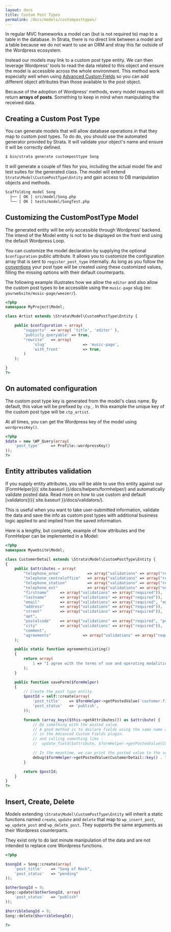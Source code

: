 ```yaml
---
layout: docs
title: Custom Post Types
permalink: /docs/models/customposttypes/
---
```


In regular MVC frameworks a model can (but is not required to) map to a table in the database. In Strata, there is no direct link between a model and a table because we do not want to use an ORM and stray this far outside of the Wordpress ecosystem.

Instead our models may link to a custom post type entity. We can then leverage Wordpress' tools to read the data related to this object and ensure the model is accessible across the whole environment. This method work especially well when using [Advanced Custom Fields](http://www.advancedcustomfields.com/) so you can add different object attributes than those available to the post object.

Because of the adoption of Wordpress' methods, every model requests will return __arrays of posts__. Something to keep in mind when manipulating the received data.

## Creating a Custom Post Type

You can generate models that will allow database operations in that they map to custom post types. To do do, you should use the automated generator provided by Strata. It will validate your object's name and ensure it will be correctly defined.

~~~ sh
$ bin/strata generate customposttype Song
~~~

It will generate a couple of files for you, including the actual model file and test suites for the generated class. The model will extend `Strata\Model\CustomPostType\Entity` and gain access to DB manipulation objects and methods.

~~~ sh
Scaffolding model Song
  ├── [ OK ] src/model/Song.php
  └── [ OK ] tests/model/SongTest.php
~~~

## Customizing the CustomPostType Model

The generated entity will be only accessible through Wordpress' backend. The intend of the Model entity is not to be displayed on the front end using the default Wordpress Loop.

You can customize the model declaration by supplying the optional `$configuration` public attribute. It allows you to customize the configuration array that is sent to `register_post_type` internally. As long as you follow the [conventions](http://codex.wordpress.org/Function_Reference/register_post_type) your post type will be created using these customized values, filling the missing options with their default counterparts.

The following example illustrates how we allow the `editor` and also allow the custom post types to be accessible using the `music-page` slug (ex: `yourwebsite/music-page/weezer/`).

~~~ php
<?php
namespace MyProject\Model;

class Artist extends \Strata\Model\CustomPostType\Entity {

    public $configuration = array(
        "supports"  => array( 'title', 'editor' ),
        'publicly_queryable' => true,
        "rewrite"   => array(
            'slug'                => 'music-page',
            'with_front'          => true,
        )
    );

}
?>
~~~

## On automated configuration

The custom post type key is generated from the model's class name. By default, this value will be prefixed by `ctp_`. In this example the unique key of the custom post type will be `ctp_artist`.

At all times, you can get the Wordpress key of the model using `wordpressKey()`.

~~~ php
<?php
$data = new \WP_Query(array(
    'post_type'     => Profile::wordpressKey()
));
?>
~~~


## Entity attributes validation

If you supply entity attributes, you will be able to use this entity against our [FormHelper]({{ site.baseurl }}/docs/helpers/formhelper/) and automatically validate posted data. Read more on how to use custom and default [validators]({{ site.baseurl }}/docs/validators/).

This is useful when you want to take user-submitted information, validate the data and save the info as custom post types with additional business logic applied to and implied from the saved information.

Here is a lengthy, but complete, example of how attributes and the FormHelper can be implemented in a Model:

~~~ php
<?php
namespace Mywebsite\Model;

class CustomerDetail extends \Strata\Model\CustomPostType\Entity {
{
    public $attributes = array(
        "telephone_area"            => array("validations" => array("required", "numeric", "length" => array("min" => 3, "max" => 3))),
        "telephone_centraloffice"   => array("validations" => array("required", "numeric", "length" => array("min" => 3, "max" => 3))),
        "telephone_station"         => array("validations" => array("required", "numeric", "length" => array("min" => 4, "max" => 4))),
        "telephone_ext"             => array("validations" => array("numeric")),
        "firstname"     => array("validations" => array("required")),
        "lastname"      => array("validations" => array("required")),
        "email"         => array("validations" => array("required", "email", "same" => array("as" => "email_confirm"))),
        "address"       => array("validations" => array("required")),
        "street"        => array("validations" => array("required")),
        "apt",
        "postalcode"    => array("validations" => array("required", "postalcode")),
        "city"          => array("validations" => array("required")),
        "comment",
        "agreements"              => array("validations" => array("required", "in" => array("Mywebsite\Model\CustomerDetail::agreementsListing"))),
    );

    public static function agreementsListing()
    {
        return array(
            1 => "I agree with the terms of use and operating modalities."),
        );
    }

    public function saveForm($formHelper)
    {
        // Create the post type entity
        $postId = self::create(array(
            'post_title'    => $formHelper->getPostedValue('customer.firstname') . " " . $formHelper->getPostedValue('customer.lastname'),
            'post_status'   => 'publish',
        ));

        foreach (array_keys($this->getAttributes()) as $attribute) {
            // Do something with the posted value.
            // A good method is to declare fields using the same name as the attributes
            // in the Advanced Custom Fields plugin.
            // and calling something like :
            //  update_field($attribute, $formHelper->getPostedValue(CustomerDetail::key() . "." . $attribute), $guardianId);

            // In the meantime, we can print the posted value to the screen.
            debug($formHelper->getPostedValue(CustomerDetail::key() . "." . $attribute));
        }

        return $postId;
    }
}
?>
~~~

## Insert, Create, Delete

Models extending `\Strata\Model\CustomPostType\Entity` will inherit a static functions named `create`, `update` and `delete` that map to `wp_insert_post`, `wp_update_post` and `wp_delete_post`. They supports the same arguments as their Wordpress counterparts.

They exist only to do last minute manipulation of the data and are not intended to replace core Wordpress functions.

~~~ php
<?php

$songId = Song::create(array(
    'post_title'    => "Song of Rock",
    'post_status'   => "pending"
));

$otherSongId = 9;
Song::update($otherSongId, array(
    'post_status'   => "publish"
));

$horribleSongId = 9;
Song::delete($horribleSongId);

?>
~~~
